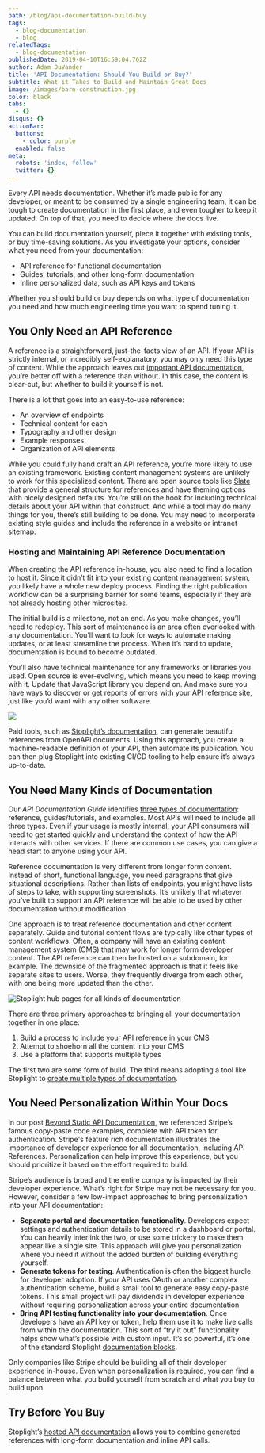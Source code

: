 ```yaml
---
path: /blog/api-documentation-build-buy
tags:
  - blog-documentation
  - blog
relatedTags:
  - blog-documentation
publishedDate: 2019-04-10T16:59:04.762Z
author: Adam DuVander
title: 'API Documentation: Should You Build or Buy?'
subtitle: What it Takes to Build and Maintain Great Docs
image: /images/barn-construction.jpg
color: black
tabs:
  - {}
disqus: {}
actionBar:
  buttons:
    - color: purple
  enabled: false
meta:
  robots: 'index, follow'
  twitter: {}
---
```

Every API needs documentation. Whether it’s made public for any developer, or meant to be consumed by a single engineering team; it can be tough to create documentation in the first place, and even tougher to keep it updated. On top of that, you need to decide where the docs live.

You can build documentation yourself, piece it together with existing tools, or buy time-saving solutions. As you investigate your options, consider what you need from your documentation:

* API reference for functional documentation
* Guides, tutorials, and other long-form documentation
* Inline personalized data, such as API keys and tokens

Whether you should build or buy depends on what type of documentation you need and how much engineering time you want to spend tuning it.

## You Only Need an API Reference

A reference is a straightforward, just-the-facts view of an API. If your API is strictly internal, or incredibly self-explanatory, you may only need this type of content. While the approach leaves out [important API documentation](https://stoplight.io/blog/missing-api-documentation/), you’re better off with a reference than without. In this case, the content is clear-cut, but whether to build it yourself is not.

There is a lot that goes into an easy-to-use reference:

* An overview of endpoints
* Technical content for each
* Typography and other design
* Example responses
* Organization of API elements

While you could fully hand craft an API reference, you’re more likely to use an existing framework. Existing content management systems are unlikely to work for this specialized content. There are open source tools like [Slate](https://github.com/lord/slate) that provide a general structure for references and have theming options with nicely designed defaults. You’re still on the hook for including technical details about your API within that construct. And while a tool may do many things for you, there’s still building to be done. You may need to incorporate existing style guides and include the reference in a website or intranet sitemap.

### Hosting and Maintaining API Reference Documentation

When creating the API reference in-house, you also need to find a location to host it. Since it didn’t fit into your existing content management system, you likely have a whole new deploy process. Finding the right publication workflow can be a surprising barrier for some teams, especially if they are not already hosting other microsites.

The initial build is a milestone, not an end. As you make changes, you’ll need to redeploy. This sort of maintenance is an area often overlooked with any documentation. You’ll want to look for ways to automate making updates, or at least streamline the process. When it’s hard to update, documentation is bound to become outdated.

You’ll also have technical maintenance for any frameworks or libraries you used. Open source is ever-evolving, which means you need to keep moving with it. Update that JavaScript library you depend on. And make sure you have ways to discover or get reports of errors with your API reference site, just like you’d want with any other software.

![](/images/documentation-design-guide.png)

Paid tools, such as [Stoplight’s documentation](https://stoplight.io/documentation/), can generate beautiful references from OpenAPI documents. Using this approach, you create a machine-readable definition of your API, then automate its publication. You can then plug Stoplight into existing CI/CD tooling to help ensure it’s always up-to-date.

## You Need Many Kinds of Documentation

Our _API Documentation Guide_ identifies [three types of documentation](https://stoplight.io/api-documentation-guide/basics/): reference, guides/tutorials, and examples. Most APIs will need to include all three types. Even if your usage is mostly internal, your API consumers will need to get started quickly and understand the context of how the API interacts with other services. If there are common use cases, you can give a head start to anyone using your API.

Reference documentation is very different from longer form content. Instead of short, functional language, you need paragraphs that give situational descriptions. Rather than lists of endpoints, you might have lists of steps to take, with supporting screenshots. It’s unlikely that whatever you’ve built to support an API reference will be able to be used by other documentation without modification.

One approach is to treat reference documentation and other content separately. Guide and tutorial content flows are typically like other types of content workflows. Often, a company will have an existing content management system (CMS) that may work for longer form developer content. The API reference can then be hosted on a subdomain, for example. The downside of the fragmented approach is that it feels like separate sites to users. Worse, they frequently diverge from each other, with one being more updated than the other.

![Stoplight hub pages for all kinds of documentation](/images/hubs-create-subpage.gif)

There are three primary approaches to bringing all your documentation together in one place:

1. Build a process to include your API reference in your CMS
2. Attempt to shoehorn all the content into your CMS
3. Use a platform that supports multiple types

The first two are some form of build. The third means adopting a tool like Stoplight to [create multiple types of documentation](https://docs.stoplight.io/documentation/getting-started/subpages).

## You Need Personalization Within Your Docs

In our post [Beyond Static API Documentation](https://stoplight.io/blog/beyond-static-documentation/), we referenced Stripe’s famous copy-paste code examples, complete with API token for authentication. Stripe's feature rich documentation illustrates the importance of developer experience for all documentation, including API References. Personalization can help improve this experience, but you should prioritize it based on the effort required to build.

Stripe’s audience is broad and the entire company is impacted by their developer experience. What’s right for Stripe may not be necessary for you. However, consider a few low-impact approaches to bring personalization into your API documentation:

* **Separate portal and documentation functionality**. Developers expect settings and authentication details to be stored in a dashboard or portal. You can heavily interlink the two, or use some trickery to make them appear like a single site. This approach will give you personalization where you need it without the added burden of building everything yourself.
* **Generate tokens for testing**. Authentication is often the biggest hurdle for developer adoption. If your API uses OAuth or another complex authentication scheme, build a small tool to generate easy copy-paste tokens. This small project will pay dividends in developer experience without requiring personalization across your entire documentation.
* **Bring API testing functionality into your documentation**. Once developers have an API key or token, help them use it to make live calls from within the documentation. This sort of “try it out” functionality helps show what’s possible with custom input. It’s so powerful, it’s one of the standard Stoplight [documentation blocks](https://docs.stoplight.io/documentation/blocks).

Only companies like Stripe should be building all of their developer experience in-house. Even when personalization is required, you can find a balance between what you build yourself from scratch and what you buy to build upon.

## Try Before You Buy

Stoplight’s [hosted API documentation](https://stoplight.io/documentation/) allows you to combine generated references with long-form documentation and inline API calls.
